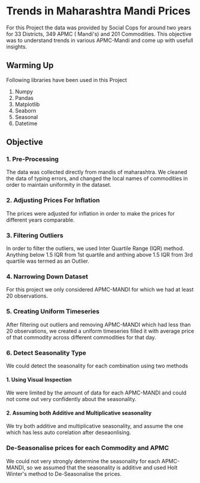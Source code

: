 # Trends in Maharashtra Mandi Prices
For this Project the data was provided by Social Cops for around two years for 33 Districts, 349 APMC ( Mandi's) and 201 Commodities. This objective was to understand trends in various APMC-Mandi and come up with usefull insights.

## Warming Up
Following libraries have been used in this Project
1. Numpy
2. Pandas
3. Matplotlib
4. Seaborn
5. Seasonal
6. Datetime


## Objective

### 1. Pre-Processing

The data was collected directly from mandis of maharashtra. We cleaned the data of typing errors, and changed the local names of commodities in order to maintain uniformity in the dataset.

### 2. Adjusting Prices For Inflation

The prices were adjusted for inflation in order to make the prices for different years comparable.

### 3. Filtering Outliers

In order to filter the outliers, we used Inter Quartile Range (IQR) method. Anything below 1.5 IQR from 1st quartile and anthing above 1.5 IQR from 3rd quartile was termed as an Outlier.

### 4. Narrowing Down Dataset

For this project we only considered APMC-MANDI for which we had at least 20 observations.

### 5. Creating Uniform Timeseries
After filtering out outliers and removing APMC-MANDI which had less than 20 observations, we created a uniform timeseries filled it with average price of that commodity across different commodities for that day.

### 6. Detect Seasonality Type
We could detect the seasonality for each combination using two methods
#### 1. Using Visual Inspection
We were limited by the amount of data for each APMC-MANDI and could not come out very confidently about the seasonality.

#### 2. Assuming both Additive and Multiplicative seasonality
We try both additive and multiplicative seasonality, and assume the one which has less auto corelation after deseaonlising.


### De-Seasonalise prices for each Commodity and APMC
We could not very strongly determine the seasonality for each APMC-MANDI, so we assumed that the seasonality is additive and used Holt Winter's method to De-Seasonalise the prices.


